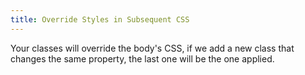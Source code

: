```yaml
---
title: Override Styles in Subsequent CSS
---
```

Your classes will override the body's CSS, if we add a new class that changes the same property, the last one will be the one applied.